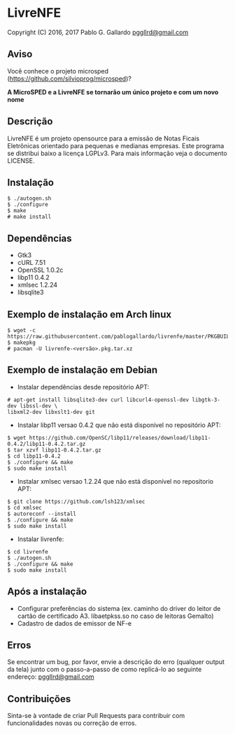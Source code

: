 LivreNFE
========

Copyright (C) 2016, 2017 Pablo G. Gallardo <pggllrd@gmail.com>

Aviso
-------
Você conhece o projeto microsped (https://github.com/silvioprog/microsped)?

**A MicroSPED e a LivreNFE se tornarão um único projeto e com um novo nome**

Descrição
---------
LivreNFE é um projeto opensource para a emissão de Notas Ficais Eletrônicas
orientado para pequenas e medianas empresas. Este programa se distribui baixo
a licença LGPLv3. Para mais informação veja o documento LICENSE.

Instalação
----------
```
$ ./autogen.sh
$ ./configure
$ make
# make install
```

Dependências
----------
- Gtk3
- cURL 7.51
- OpenSSL 1.0.2c
- libp11 0.4.2
- xmlsec 1.2.24
- libsqlite3

Exemplo de instalação em Arch linux
---------

```
$ wget -c https://raw.githubusercontent.com/pablogallardo/livrenfe/master/PKGBUILD
$ makepkg
# pacman -U livrenfe-<versão>.pkg.tar.xz
```

Exemplo de instalação em Debian
---------
* Instalar dependências desde repositório APT:
```
# apt-get install libsqlite3-dev curl libcurl4-openssl-dev libgtk-3-dev libssl-dev \
libxml2-dev libxslt1-dev git
```

* Instalar libp11 versao 0.4.2 que não está disponível no repositório APT:
```
$ wget https://github.com/OpenSC/libp11/releases/download/libp11-0.4.2/libp11-0.4.2.tar.gz
$ tar xzvf libp11-0.4.2.tar.gz
$ cd libp11-0.4.2
$ ./configure && make
$ sudo make install
```

* Instalar xmlsec versao 1.2.24 que não está disponível no repositorio APT:
```
$ git clone https://github.com/lsh123/xmlsec
$ cd xmlsec
$ autoreconf --install
$ ./configure && make
$ sudo make install
```

* Instalar livrenfe:
```
$ cd livrenfe
$ ./autogen.sh
$ ./configure && make
$ sudo make install
```

Após a instalação
-------------
* Configurar preferências do sistema (ex. caminho do driver do leitor de cartão
de certificado A3. libaetpkss.so no caso de leitoras Gemalto)
* Cadastro de dados de emissor de NF-e

Erros
-----
Se encontrar um bug, por favor, envie a descrição do erro (qualquer output da
tela) junto com o passo-a-passo de como replicá-lo ao seguinte endereço:
pggllrd@gmail.com

Contribuições
-------------
Sinta-se à vontade de criar Pull Requests para contribuir com funcionalidades
novas ou correção de erros.

